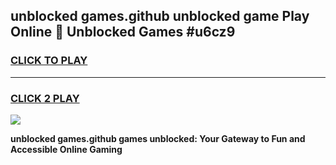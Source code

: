 
## unblocked games.github unblocked game Play Online 👋 Unblocked Games #u6cz9
<h3>
<a href="https://premium.freeplayer.one?title=unblocked_games.github&ref=21F">CLICK TO PLAY</a></h3>
<hr>

<h3>
<a href="https://premium.freeplayer.one?title=unblocked_games.github&ref=21F">CLICK 2 PLAY</a>
  
</h3>

<a href="https://premium.freeplayer.one?title=unblocked_games.github&ref=21F/"><img src="https://clearcache.store/games.png"></a>


**unblocked games.github games unblocked: Your Gateway to Fun and Accessible Online Gaming**
